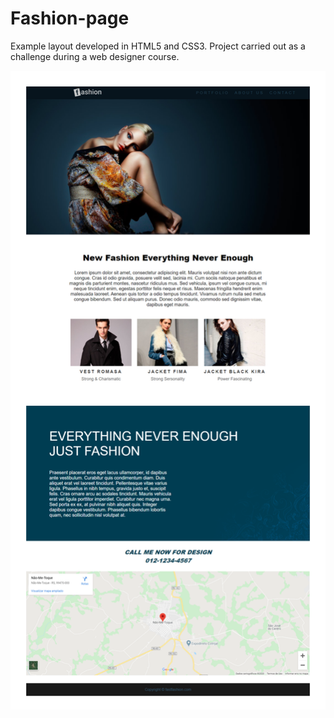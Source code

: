 # Fashion-page
Example layout developed in HTML5 and CSS3.
Project carried out as a challenge during a web designer course.

![](https://github.com/ribeiro-matheus/fashion-page/blob/master/screenshot.png)

